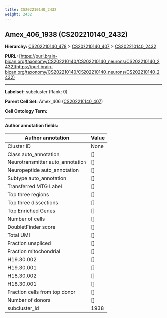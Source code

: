 ```yaml
---
title: CS202210140_2432
weight: 2432
---
```

## Amex_406_1938 (CS202210140_2432)
<b>Hierarchy: </b>
[CS202210140_478](../CS202210140_478) >
[CS202210140_407](../CS202210140_407) >
[CS202210140_2432](../CS202210140_2432)

**PURL:** [https://purl.brain-bican.org/taxonomy/CS202210140/CS202210140_neurons/CS202210140_2432](https://purl.brain-bican.org/taxonomy/CS202210140/CS202210140_neurons/CS202210140_2432)

---


**Labelset:** subcluster (Rank: 0)

**Parent Cell Set:** Amex_406 ([CS202210140_407](../CS202210140_407))



**Cell Ontology Term:** 

[MARKER GENES.]: #


---

[TRANSFERRED ANNOTATIONS.]: #


[AUTHOR ANNOTATION FIELDS.]: #


**Author annotation fields:**

| Author annotation | Value |
|-------------------|-------|
|Cluster ID|None|
|Class auto_annotation|[]|
|Neurotransmitter auto_annotation|[]|
|Neuropeptide auto_annotation|[]|
|Subtype auto_annotation|[]|
|Transferred MTG Label|[]|
|Top three regions|[]|
|Top three dissections|[]|
|Top Enriched Genes|[]|
|Number of cells|[]|
|DoubletFinder score|[]|
|Total UMI|[]|
|Fraction unspliced|[]|
|Fraction mitochondrial|[]|
|H19.30.002|[]|
|H19.30.001|[]|
|H18.30.002|[]|
|H18.30.001|[]|
|Fraction cells from top donor|[]|
|Number of donors|[]|
|subcluster_id|1938|
